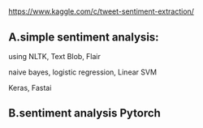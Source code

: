 # 
https://www.kaggle.com/c/tweet-sentiment-extraction/

## A.simple sentiment analysis:
using NLTK, Text Blob, Flair 

naive bayes, logistic regression, Linear SVM

Keras, Fastai

## B.sentiment analysis Pytorch
